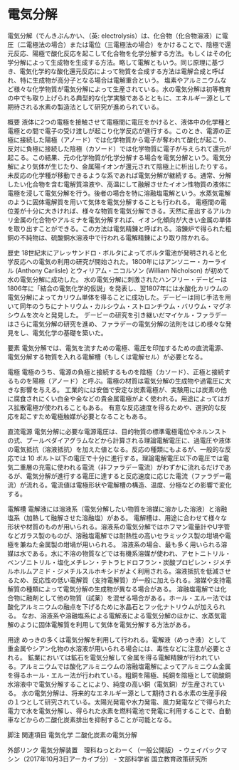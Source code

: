 # 電気分解

電気分解（でんきぶんかい、（英: electrolysis）は、化合物（化合物溶液）に電圧（二電極法の場合）または電位（三電極法の場合）をかけることで、陰極で還元反応、陽極で酸化反応を起こして化合物を化学分解する方法。もしくはその化学分解によって生成物を生成する方法。略して電解ともいう。同じ原理に基づき、電気化学的な酸化還元反応によって物質を合成する方法は電解合成と呼ばれ、特に生成物が高分子となる場合は電解重合という。
塩素やアルミニウムなど様々な化学物質が電気分解によって生産されている。水の電気分解は初等教育の中でも取り上げられる典型的な化学実験であるとともに、エネルギー源として期待される水素の製造法として研究が進められている。

概要
液体に2つの電極を接触させて電極間に電圧をかけると、液体中の化学種と電極との間で電子の受け渡しが起こり化学反応が進行する。このとき、電源の正極に接続した陽極（アノード）では化学物質から電子が奪われて酸化が起こり、反対に負極に接続した陰極（カソード）では化学物質に電子が与えられて還元が起こる。この結果、元の化学物質が化学分解する場合を電気分解という。電気分解により気体が生じたり、金属陽イオンが還元されて陰極上に析出したりする。
未反応の化学種が移動できるような系であれば電気分解が継続する。通常、分解したい化合物を含む電解質溶液や、高温にして融解させたイオン性物質の液体に電極を浸して電気分解を行う。後者の場合を特に溶融塩電解という。水蒸気電解のように固体電解質を用いて気体を電気分解することも行われる。
電極間の電位差が十分に大きければ、様々な物質を電気分解できる。天然に産出するアルカリ金属の化合物やアルミナを電気分解すれば、イオン化傾向が大きい金属の単体を取り出すことができる。この方法は電気精錬と呼ばれる。溶錬炉で得られた粗銅の不純物は、硫酸銅水溶液中で行われる電解精錬により取り除かれる。

歴史
18世紀末にアレッサンドロ・ボルタによってボルタ電池が発明されると化学反応への電気の利用の研究が開始された。1800年にはアンソニー・カーライル (Anthony Carlisle) とウィリアム・ニコルソン (William Nicholson) が初めて水の電気分解に成功した。
水の電気分解に刺激されたハンフリー・デービーは1806年に「結合の電気化学的仮説」を発表し、翌1807年には水酸化カリウムの電気分解によってカリウム単体を得ることに成功した。デービーは同じ手法を用いて同年のうちにナトリウム・カルシウム・ストロンチウム・バリウム・マグネシウムを次々と発見した。
デービーの研究を引き継いだマイケル・ファラデーはさらに電気分解の研究を進め、ファラデーの電気分解の法則をはじめ様々な発見をし、電気化学の基礎を築いた。

要素
電気分解では、電気を流すための電極、電圧を印加するための直流電源、電気分解する物質を入れる電解槽（もしくは電解セル）が必要となる。

電極
電極のうち、電源の負極と接続するものを陰極（カソード）、正極と接続するものを陽極（アノード）と呼ぶ。電極の材質は電気分解の生成物や過電圧に大きな影響を与える。
工業的には安価で安定な炭素電極が、実験用には炭素の他に腐食されにくい白金や金などの貴金属電極がよく使われる。用途によってはガス拡散電極が使われることもある。
有意な反応速度を得るためや、選択的な反応を起こすため電極触媒が必要となることもある。

直流電源
電気分解に必要な電源電圧は、目的物質の標準電極電位やネルンストの式、プールベダイアグラムなどから計算される理論電解電圧に、過電圧や液体の電気抵抗（溶液抵抗）を加えた値となる。反応の種類にもよるが、一般的な反応では 10 ボルト以下の電圧で十分に進行する。理論電解電圧以下の電圧では電気二重層の充電に使われる電流（非ファラデー電流）がわずかに流れるだけであるが、電気分解が進行する電圧に達すると反応速度に応じた電流（ファラデー電流）が流れる。電流値は電極形状や電解槽の構造、温度、分極などの影響で変化する。

電解槽
電解液には溶液系（電気分解したい物質を溶媒に溶かした溶液）と溶融塩系（加熱して融解させた溶融塩）がある。
電解槽は、用途に合わせて様々な形状や材質のものが用いられる。溶液系の電気分解ではホフマン電量計やU字管などガラス製のものが、溶融塩電解では耐熱性の高いセラミックス製の坩堝や電極を兼ねた金属製の坩堝が用いられる。
溶液系の場合、最も多く用いられる溶媒は水である。水に不溶の物質などでは有機系溶媒が使われ、アセトニトリル・ベンゾニトリル・塩化メチレン・テトラヒドロフラン・炭酸プロピレン・ジメチルホルムアミド・ジメチルスルホキシドがよく利用される。溶液抵抗を低減させるため、反応性の低い電解質（支持電解質）が一般に加えられる。溶媒や支持電解質の種類によって電気分解の生成物が異なる場合がある。
溶融塩電解では化合物に融剤として他の物質（試薬）を混ぜる場合がある。ホール・エルー法では酸化アルミニウムの融点を下げるために氷晶石とフッ化ナトリウムが加えられる。
なお、溶液系や溶融塩系による電解液による電気分解のほかに、水蒸気電解のように固体電解質を利用して気体を電気分解する方法がある。

用途
めっきの多くは電気分解を利用して行われる。電解液（めっき液）として重金属やシアン化物の水溶液が用いられる場合には、毒性などに注意が必要とされる。
鉱業においては鉱石を電気分解して金属を得る電解精錬が行われている。アルミニウムでは酸化アルミニウムの溶融塩電解によってアルミニウム金属を得るホール・エルー法が行われている。粗銅を陽極、純銅を陰極として硫酸銅水溶液中で電気分解することにより、純度の高い銅（電気銅）が生産されている。
水の電気分解は、将来的なエネルギー源として期待される水素の生産手段の１つとして研究されている。太陽光発電や水力発電、風力発電などで得られた電力で水を電気分解し、得られた水素を燃料電池で発電に利用することで、自動車などからの二酸化炭素排出を抑制することが可能となる。

脚注
関連項目
電気化学
二酸化炭素の電気分解

外部リンク
電気分解装置　理科ねっとわーく（一般公開版） - ウェイバックマシン（2017年10月3日アーカイブ分） - 文部科学省 国立教育政策研究所